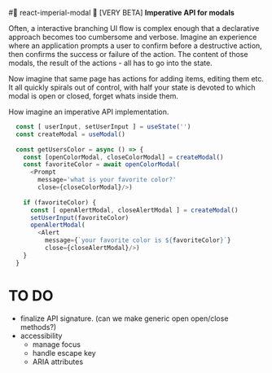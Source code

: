 #👑 react-imperial-modal 👑 [VERY BETA]
**Imperative API for modals**

Often, a interactive branching UI flow is complex enough that a declarative approach becomes too cumbersome and verbose.  Imagine an experience where an application prompts a user to confirm before a destructive action, then confirms the success or failure of the action.  The content of those modals, the result of the actions - all has to go into the state.

Now imagine that same page has actions for adding items, editing them etc.  It all quickly spirals out of control, with half your state is devoted to which modal is open or closed, forget whats inside them.

How imagine an imperative API implementation.

```javascript
  const [ userInput, setUserInput ] = useState('')
  const createModal = useModal()
  
  const getUsersColor = async () => {
    const [openColorModal, closeColorModal] = createModal()
    const favoriteColor = await openColorModal(
      <Prompt
        message='what is your favorite color?'
        close={closeColorModal}/>)
  
    if (favoriteColor) {
      const [ openAlertModal, closeAlertModal ] = createModal()
      setUserInput(favoriteColor)
      openAlertModal(
        <Alert
          message={`your favorite color is ${favoriteColor}`}
          close={closeAlertModal}/>)
    }
  }
```

# TO DO

  - finalize API signature. (can we make generic open open/close methods?)
  - accessibility
    - manage focus
    - handle escape key
    - ARIA attributes